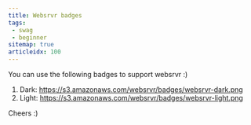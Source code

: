 ```yaml
---
title: Websrvr badges
tags:
 - swag
 - beginner
sitemap: true
articleidx: 100
---
```

You can use the following badges to support websrvr :)

 1. Dark: https://s3.amazonaws.com/websrvr/badges/websrvr-dark.png
 2. Light: https://s3.amazonaws.com/websrvr/badges/websrvr-light.png

Cheers :)

